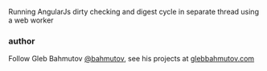 Running AngularJs dirty checking and digest cycle in separate thread using a web worker

### author

Follow Gleb Bahmutov [@bahmutov](https://twitter.com/bahmutov),
see his projects at [glebbahmutov.com](http://glebbahmutov.com/)

